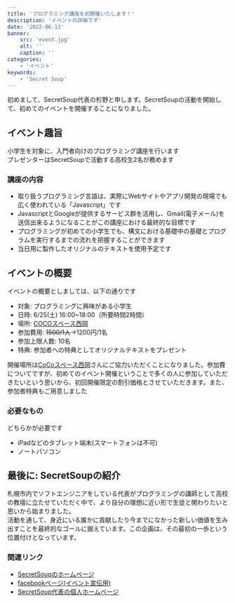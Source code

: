 ```yaml
---
title: 'プログラミング講座を初開催いたします！'
description: 'イベントの詳細です'
date: '2022-06-13'
banner:
    src: 'event.jpg'
    alt: ''
    caption: ''
categories:
    - 'イベント'
keywords:
    - 'Secret Soup'
---
```




初めまして、SecretSoup代表の杉野と申します。SecretSoupの活動を開始して、初めてのイベントを開催することになりました。

## イベント趣旨
小学生を対象に、入門者向けのプログラミング講座を行います  
プレゼンターはSecretSoupで活動する高校生2名が務めます

###  講座の内容
- 取り扱うプログラミング言語は、実際にWebサイトやアプリ開発の現場でも広く使われている「Javascript」です
- JavascriptとGoogleが提供するサービス群を活用し、Gmail(電子メール)を送信出来るようになることがこの講座における最終的な目標です
- プログラミングが初めての小学生でも、構文における基礎中の基礎とプログラムを実行するまでの流れを把握することができます
- 当日用に製作したオリジナルのテキストを使用予定です

## イベントの概要
イベントの概要としましては、以下の通りです
- 対象: プログラミングに興味がある小学生
- 日時: 6/25(土) 16:00~18:00（所要時間2時間）
- 場所: [COCOスペース西岡](https://www.cocospace.biz/)
- 参加費用: ~~1500/1人~~→1200円/1名
- 参加上限人数: 10名
- 特典: 参加者への特典としてオリジナルテキストをプレゼント

開催場所は[CoCoスペース西岡](https://www.cocospace.biz/)さんにご協力いただくことになりました。参加費についてですが、初めてのイベント開催ということで多くの人に参加していただきたいという思いから、初回開催限定の割引価格とさせていただきます。また、参加者特典もご用意しました

### 必要なもの
どちらかが必要です
- iPadなどのタブレット端末(スマートフォンは不可)
- ノートパソコン

## 最後に: SecretSoupの紹介
札幌市内でソフトエンジニアをしている代表がプログラミングの講師として高校の教壇に立たせていただく中で、より自分の理想に近い形で生徒と関わりたいと思いから始まりました。  
活動を通して、身近にいる誰かに貢献したり今までになかった新しい価値を生み出すことを最終的なゴールに据えています。この企画は、その最初の一歩という位置付けとなっています。

### 関連リンク
- [SecretSoupのホームページ](https://info.secretsoup.org)
- [facebookページ(イベント宣伝用)](https://www.facebook.com/events/1147659125799993)
- [SecretSoup代表の個人ホームページ](https://yusuke-sugino.biz)